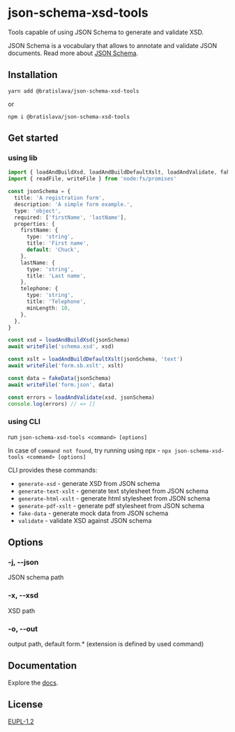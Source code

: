# json-schema-xsd-tools

<!-- [![npm](https://img.shields.io/npm/v/json-schema-xsd-tools)](https://www.npmjs.com/package/json-schema-xsd-tools) -->

Tools capable of using JSON Schema to generate and validate XSD.

JSON Schema is a vocabulary that allows to annotate and validate JSON documents.
Read more about [JSON Schema](https://json-schema.org/).

## Installation

`yarn add @bratislava/json-schema-xsd-tools`

or

`npm i @bratislava/json-schema-xsd-tools`

## Get started

### using lib

```ts
import { loadAndBuildXsd, loadAndBuildDefaultXslt, loadAndValidate, fakeData } from 'json-schema-xsd-tools'
import { readFile, writeFile } from 'node:fs/promises'

const jsonSchema = {
  title: 'A registration form',
  description: 'A simple form example.',
  type: 'object',
  required: ['firstName', 'lastName'],
  properties: {
    firstName: {
      type: 'string',
      title: 'First name',
      default: 'Chuck',
    },
    lastName: {
      type: 'string',
      title: 'Last name',
    },
    telephone: {
      type: 'string',
      title: 'Telephone',
      minLength: 10,
    },
  },
}

const xsd = loadAndBuildXsd(jsonSchema)
await writeFile('schema.xsd', xsd)

const xslt = loadAndBuildDefaultXslt(jsonSchema, 'text')
await writeFile('form.sb.xslt', xslt)

const data = fakeData(jsonSchema)
await writeFile('form.json', data)

const errors = loadAndValidate(xsd, jsonSchema)
console.log(errors) // => []
```

### using CLI

run `json-schema-xsd-tools <command> [options]`

In case of `command not found`, try running using npx - `npx json-schema-xsd-tools <command> [options]`

CLI provides these commands:

- `generate-xsd` - generate XSD from JSON schema
- `generate-text-xslt` - generate text stylesheet from JSON schema
- `generate-html-xslt` - generate html stylesheet from JSON schema
- `generate-pdf-xslt` - generate pdf stylesheet from JSON schema
- `fake-data` - generate mock data from JSON schema
- `validate` - validate XSD against JSON schema

## Options

### -j, --json

JSON schema path

### -x, --xsd

XSD path

### -o, --out

output path, default form.\* (extension is defined by used command)

## Documentation

Explore the [docs](https://bratislava.github.io/json-schema-xsd-tools/).

## License

[EUPL-1.2](https://github.com/bratislava/json-schema-xsd-tools/blob/master/LICENSE.md)
